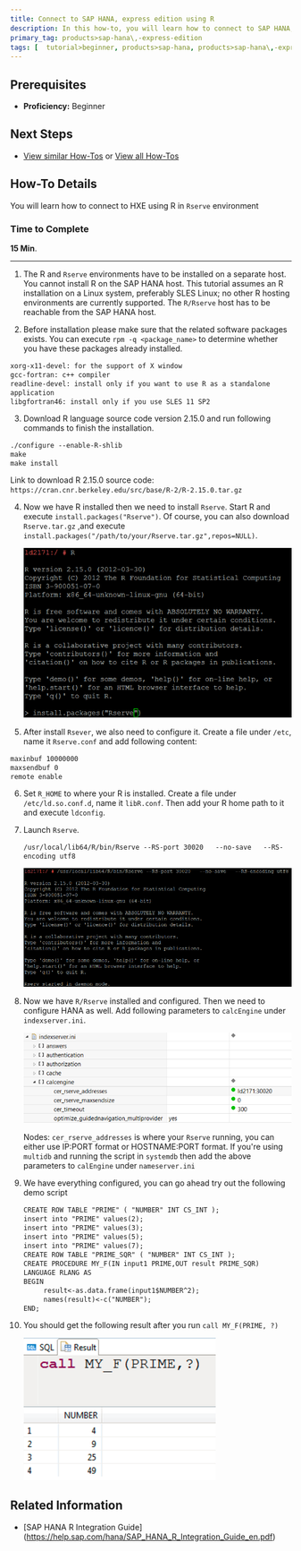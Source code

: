 ```yaml
---
title: Connect to SAP HANA, express edition using R
description: In this how-to, you will learn how to connect to SAP HANA, express edition using R
primary_tag: products>sap-hana\,-express-edition 
tags: [  tutorial>beginner, products>sap-hana, products>sap-hana\,-express-edition , tutorial>how-to ]
---
```

## Prerequisites  
  - **Proficiency:** Beginner

## Next Steps
 - [View similar How-Tos](http://developers.sap.com/tutorials.html) or [View all How-Tos](http://developers.sap.com/tutorials.html)


## How-To Details
You will learn how to connect to HXE using R in `Rserve` environment

### Time to Complete
**15 Min**.

---

1. The R and `Rserve` environments have to be installed on a separate host. You cannot install R on the SAP HANA host. This tutorial assumes an R installation on a Linux system, preferably SLES Linux; no other R hosting environments are currently supported. The `R/Rserve` host has to be reachable from the SAP HANA host.

2. Before installation please make sure that the related software packages exists. You can execute `rpm -q <package_name>` to determine whether you have these packages already installed.

  ```
  xorg-x11-devel: for the support of X window
  gcc-fortran: c++ compiler
  readline-devel: install only if you want to use R as a standalone application
  libgfortran46: install only if you use SLES 11 SP2
  ```

3. Download R language source code version 2.15.0 and run following commands to finish the installation.  

  ```
  ./configure --enable-R-shlib
  make
  make install
  ```
   Link to download R 2.15.0 source code: `https://cran.cnr.berkeley.edu/src/base/R-2/R-2.15.0.tar.gz`

4. Now we have R installed then we need to install `Rserve`. Start R and execute ```install.packages("Rserve")```. Of course, you can also download `Rserve.tar.gz` ,and execute `install.packages("/path/to/your/Rserve.tar.gz",repos=NULL)`.

      ![image 1](1.png)     

5. After install `Rsever`, we also need to configure it. Create a file under `/etc`, name it `Rserve.conf` and add following content:

  ```
  maxinbuf 10000000
  maxsendbuf 0
  remote enable
  ```

6. Set `R_HOME` to where your R is installed. Create a file under `/etc/ld.so.conf.d`, name it `libR.conf`. Then add your R home path to it and execute `ldconfig`.

7. Launch `Rserve`.

     ```
    /usr/local/lib64/R/bin/Rserve --RS-port 30020   --no-save   --RS-encoding utf8
     ```

      ![image 2](2.png)

8. Now we have `R/Rserve` installed and configured. Then we need to configure HANA as well. Add following parameters to `calcEngine` under `indexserver.ini`.

      ![image 3](3.png)

      Nodes: `cer_rserve_addresses` is where your `Rserve` running, you can either use IP:PORT format or HOSTNAME:PORT format. If you're using `multidb` and running the script in `systemdb` then add the above parameters to `calEngine` under `nameserver.ini`

9. We have everything configured, you can go ahead try out the following demo script

   ```
   CREATE ROW TABLE "PRIME" ( "NUMBER" INT CS_INT );
   insert into "PRIME" values(2);
   insert into "PRIME" values(3);
   insert into "PRIME" values(5);
   insert into "PRIME" values(7);
   CREATE ROW TABLE "PRIME_SQR" ( "NUMBER" INT CS_INT );
   CREATE PROCEDURE MY_F(IN input1 PRIME,OUT result PRIME_SQR)
   LANGUAGE RLANG AS
   BEGIN
        result<-as.data.frame(input1$NUMBER^2);
        names(result)<-c("NUMBER");
   END;
   ```

10. You should get the following result after you run `call MY_F(PRIME, ?)`

      ![image 3](4.png)

## Related Information
- [SAP HANA R Integration Guide] (https://help.sap.com/hana/SAP_HANA_R_Integration_Guide_en.pdf)

